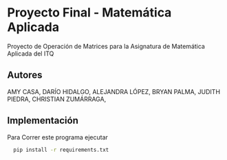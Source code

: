 
# Proyecto Final - Matemática Aplicada

Proyecto de Operación de Matrices para la Asignatura de Matemática Aplicada del ITQ



## Autores

AMY CASA, 
DARÍO HIDALGO,
ALEJANDRA LÓPEZ,
BRYAN PALMA,
JUDITH PIEDRA,
CHRISTIAN ZUMÁRRAGA,



## Implementación
Para Correr este programa ejecutar

```bash
  pip install -r requirements.txt
```


